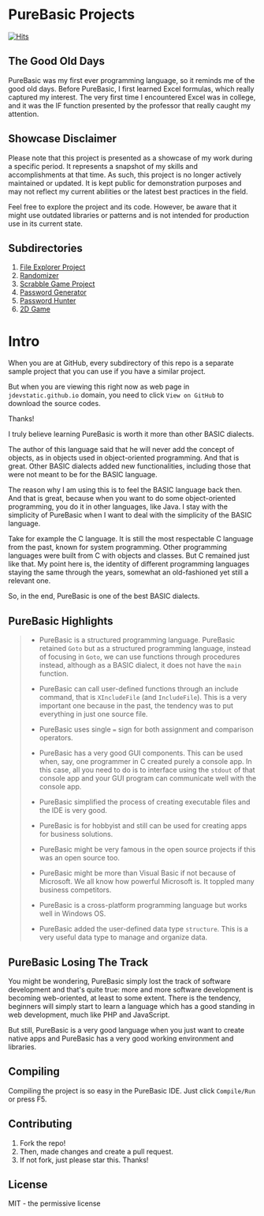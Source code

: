 # PureBasic Projects 

[![Hits](https://hits.seeyoufarm.com/api/count/incr/badge.svg?url=https%3A%2F%2Fgithub.com%2Fxdvrx1%2FPureBasic&count_bg=%2379C83D&title_bg=%23555555&icon=&icon_color=%23E7E7E7&title=PAGE+VIEWS&edge_flat=false)](https://hits.seeyoufarm.com)

## The Good Old Days
PureBasic was my first ever programming language, so it reminds me of the good old days. 
Before PureBasic, I first learned Excel formulas, which really captured my interest. 
The very first time I encountered Excel was in college,
and it was the IF function presented by the professor that really caught my attention.

## Showcase Disclaimer
Please note that this project is presented as a showcase of my work during a 
specific period. It represents a snapshot of my skills and accomplishments 
at that time. As such, this project is no longer actively maintained or updated. 
It is kept public for demonstration purposes and may not reflect my current 
abilities or the latest best practices in the field.

Feel free to explore the project and its code. However, be aware that it might 
use outdated libraries or patterns and is not intended for production use in its current state.

## Subdirectories
1. [File Explorer Project](https://jdevstatic.github.io/PureBasic-FileExplorer/)
2. [Randomizer](https://jdevstatic.github.io/PureBasic-Randomizer/)
3. [Scrabble Game Project](https://jdevstatic.github.io/PureBasic-Scrabble/)
4. [Password Generator](https://jdevstatic.github.io/PureBasic-Password-Generator/)
5. [Password Hunter](https://jdevstatic.github.io/PureBasic-Password-Hunter/)
6. [2D Game](https://jdevstatic.github.io/PureBasic-2D-Game/)

# Intro
When you are at GitHub, every subdirectory of this repo 
is a separate sample project that you can use 
if you have a similar project.

But when you are viewing this
right now as web page in `jdevstatic.github.io` domain,
you need to click `View on GitHub` to download the
source codes.

Thanks!

I truly believe learning PureBasic is worth it 
more than other BASIC dialects.

The author of this language said that he will never 
add the concept of objects, as in objects used in
object-oriented programming.
And that is great. Other BASIC dialects added new functionalities,
including those that were not meant 
to be for the BASIC language.

The reason why I am using this is to feel the BASIC language back then.
And that is great, because when you want to do some
object-oriented programming, you do it in other languages, like Java.
I stay with the simplicity of PureBasic when I want to deal with
the simplicity of the BASIC language.

Take for example the C language.
It is still the most respectable
C language from the past, known for system programming.
Other programming languages were built
from C with objects and classes. But C remained just like that.
My point here is, the identity of different
programming languages staying the same through
the years, somewhat an old-fashioned yet still a relevant one.

So, in the end, PureBasic is one of the best BASIC dialects.

## PureBasic Highlights
> - PureBasic is a structured programming language. PureBasic retained
`Goto` but as a structured programming language, instead of 
focusing in `Goto`, we can use functions through procedures
instead, although as a
BASIC dialect, it does not have the `main` function.
>
> - PureBasic can call user-defined functions through an include
command, that is `XIncludeFile` (and `IncludeFile`). This is a very 
important one because in the past,
the tendency was to put everything in just one source file.    
>
> - PureBasic uses single `=` sign for both assignment and comparison
operators.
>
> - PureBasic has a very good GUI components. This can be used when, say,
one programmer in C created purely a console app. In this case, all
you need to do is to interface using the `stdout` of that console app
and your GUI program can communicate well with the console app.
>
> - PureBasic simplified the process of creating executable files
and the IDE is very good.
>
> - PureBasic is for hobbyist and still can be used for creating
apps for business solutions.
>
> - PureBasic might be very famous in the open source projects
if this was an open source too.
>
> - PureBasic might be more than Visual Basic if not because
of Microsoft. We all know how powerful Microsoft is. 
It toppled many business competitors.
>
> - PureBasic is a cross-platform programming language but
works well in Windows OS. 
>
> - PureBasic added the user-defined data type `structure`.
This is a very useful data type to manage and organize data.

## PureBasic Losing The Track
You might be wondering, PureBasic simply lost the track of software
development and that's quite true: more and more software development is 
becoming web-oriented, at least to some extent. There is the tendency,
beginners will simply start to learn a language which has a good
standing in web development, much like PHP and JavaScript.

But still, PureBasic is a very good language when you just want to
create native apps and PureBasic has a very good working environment
and libraries.



## Compiling
Compiling the project is so easy in the PureBasic IDE.
Just click `Compile/Run` or press F5.

## Contributing
1. Fork the repo!
2. Then, made changes and create a pull request.
3. If not fork, just please star this. Thanks! 

## License
MIT - the permissive license
